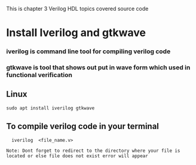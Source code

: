 This is chapter 3 Verilog HDL topics covered source code

# Install Iverilog and gtkwave 

### iverilog is command line tool for compiling verilog code 
### gtkwave is tool that shows out put in wave form which used in functional verification

## Linux
    sudo apt install iverilog gtkwave 
## To compile verilog code in your terminal
     
      iverilog  <file_name.v> 
   
    Note: Dont forget to redirect to the directory where your file is located or else file does not exist error will appear 